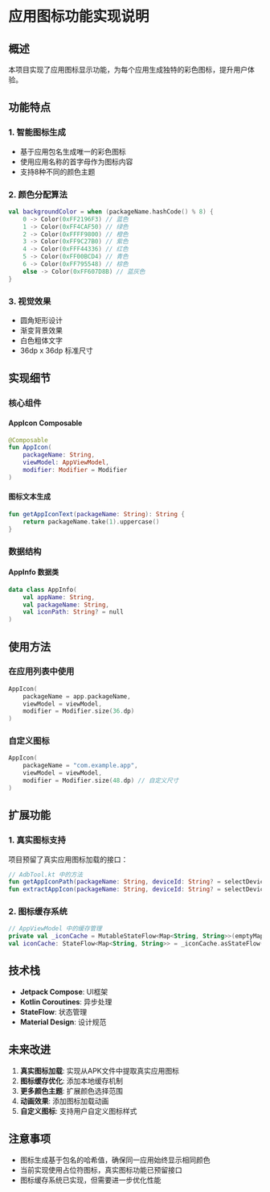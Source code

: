 # 应用图标功能实现说明

## 概述

本项目实现了应用图标显示功能，为每个应用生成独特的彩色图标，提升用户体验。

## 功能特点

### 1. 智能图标生成
- 基于应用包名生成唯一的彩色图标
- 使用应用名称的首字母作为图标内容
- 支持8种不同的颜色主题

### 2. 颜色分配算法
```kotlin
val backgroundColor = when (packageName.hashCode() % 8) {
    0 -> Color(0xFF2196F3) // 蓝色
    1 -> Color(0xFF4CAF50) // 绿色
    2 -> Color(0xFFFF9800) // 橙色
    3 -> Color(0xFF9C27B0) // 紫色
    4 -> Color(0xFFF44336) // 红色
    5 -> Color(0xFF00BCD4) // 青色
    6 -> Color(0xFF795548) // 棕色
    else -> Color(0xFF607D8B) // 蓝灰色
}
```

### 3. 视觉效果
- 圆角矩形设计
- 渐变背景效果
- 白色粗体文字
- 36dp x 36dp 标准尺寸

## 实现细节

### 核心组件

#### AppIcon Composable
```kotlin
@Composable
fun AppIcon(
    packageName: String,
    viewModel: AppViewModel,
    modifier: Modifier = Modifier
)
```

#### 图标文本生成
```kotlin
fun getAppIconText(packageName: String): String {
    return packageName.take(1).uppercase()
}
```

### 数据结构

#### AppInfo 数据类
```kotlin
data class AppInfo(
    val appName: String, 
    val packageName: String,
    val iconPath: String? = null
)
```

## 使用方法

### 在应用列表中使用
```kotlin
AppIcon(
    packageName = app.packageName,
    viewModel = viewModel,
    modifier = Modifier.size(36.dp)
)
```

### 自定义图标
```kotlin
AppIcon(
    packageName = "com.example.app",
    viewModel = viewModel,
    modifier = Modifier.size(48.dp) // 自定义尺寸
)
```

## 扩展功能

### 1. 真实图标支持
项目预留了真实应用图标加载的接口：

```kotlin
// AdbTool.kt 中的方法
fun getAppIconPath(packageName: String, deviceId: String? = selectDeviceId): String?
fun extractAppIcon(packageName: String, deviceId: String? = selectDeviceId): String?
```

### 2. 图标缓存系统
```kotlin
// AppViewModel 中的缓存管理
private val _iconCache = MutableStateFlow<Map<String, String>>(emptyMap())
val iconCache: StateFlow<Map<String, String>> = _iconCache.asStateFlow()
```

## 技术栈

- **Jetpack Compose**: UI框架
- **Kotlin Coroutines**: 异步处理
- **StateFlow**: 状态管理
- **Material Design**: 设计规范

## 未来改进

1. **真实图标加载**: 实现从APK文件中提取真实应用图标
2. **图标缓存优化**: 添加本地缓存机制
3. **更多颜色主题**: 扩展颜色选择范围
4. **动画效果**: 添加图标加载动画
5. **自定义图标**: 支持用户自定义图标样式

## 注意事项

- 图标生成基于包名的哈希值，确保同一应用始终显示相同颜色
- 当前实现使用占位符图标，真实图标功能已预留接口
- 图标缓存系统已实现，但需要进一步优化性能
